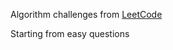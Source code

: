 Algorithm challenges from [LeetCode](https://leetcode.com/problemset/algorithms/)

Starting from easy questions
